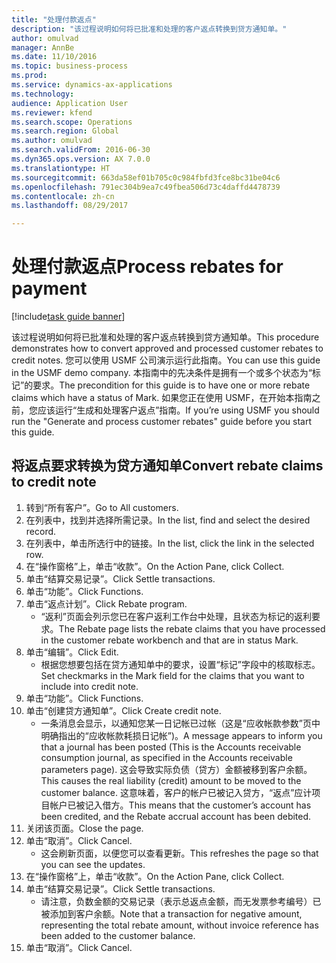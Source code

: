 ```yaml
--- 
title: "处理付款返点"
description: "该过程说明如何将已批准和处理的客户返点转换到贷方通知单。"
author: omulvad
manager: AnnBe
ms.date: 11/10/2016
ms.topic: business-process
ms.prod: 
ms.service: dynamics-ax-applications
ms.technology: 
audience: Application User
ms.reviewer: kfend
ms.search.scope: Operations
ms.search.region: Global
ms.author: omulvad
ms.search.validFrom: 2016-06-30
ms.dyn365.ops.version: AX 7.0.0
ms.translationtype: HT
ms.sourcegitcommit: 663da58ef01b705c0c984fbfd3fce8bc31be04c6
ms.openlocfilehash: 791ec304b9ea7c49fbea506d73c4daffd4478739
ms.contentlocale: zh-cn
ms.lasthandoff: 08/29/2017

---
```

# <a name="process-rebates-for-payment"></a><span data-ttu-id="49f62-103">处理付款返点</span><span class="sxs-lookup"><span data-stu-id="49f62-103">Process rebates for payment</span></span>

[!include[task guide banner](../../includes/task-guide-banner.md)]

<span data-ttu-id="49f62-104">该过程说明如何将已批准和处理的客户返点转换到贷方通知单。</span><span class="sxs-lookup"><span data-stu-id="49f62-104">This procedure demonstrates how to convert approved and processed customer rebates to credit notes.</span></span> <span data-ttu-id="49f62-105">您可以使用 USMF 公司演示运行此指南。</span><span class="sxs-lookup"><span data-stu-id="49f62-105">You can use this guide in the USMF demo company.</span></span> <span data-ttu-id="49f62-106">本指南中的先决条件是拥有一个或多个状态为“标记”的要求。</span><span class="sxs-lookup"><span data-stu-id="49f62-106">The precondition for this guide is to have one or more rebate claims which have a status of Mark.</span></span> <span data-ttu-id="49f62-107">如果您正在使用 USMF，在开始本指南之前，您应该运行“生成和处理客户返点”指南。</span><span class="sxs-lookup"><span data-stu-id="49f62-107">If you’re using USMF you should run the "Generate and process customer rebates" guide before you start this guide.</span></span>


## <a name="convert-rebate-claims-to-credit-note"></a><span data-ttu-id="49f62-108">将返点要求转换为贷方通知单</span><span class="sxs-lookup"><span data-stu-id="49f62-108">Convert rebate claims to credit note</span></span>
1. <span data-ttu-id="49f62-109">转到“所有客户”。</span><span class="sxs-lookup"><span data-stu-id="49f62-109">Go to All customers.</span></span>
2. <span data-ttu-id="49f62-110">在列表中，找到并选择所需记录。</span><span class="sxs-lookup"><span data-stu-id="49f62-110">In the list, find and select the desired record.</span></span>
3. <span data-ttu-id="49f62-111">在列表中，单击所选行中的链接。</span><span class="sxs-lookup"><span data-stu-id="49f62-111">In the list, click the link in the selected row.</span></span>
4. <span data-ttu-id="49f62-112">在“操作窗格”上，单击“收款”。</span><span class="sxs-lookup"><span data-stu-id="49f62-112">On the Action Pane, click Collect.</span></span>
5. <span data-ttu-id="49f62-113">单击“结算交易记录”。</span><span class="sxs-lookup"><span data-stu-id="49f62-113">Click Settle transactions.</span></span>
6. <span data-ttu-id="49f62-114">单击“功能”。</span><span class="sxs-lookup"><span data-stu-id="49f62-114">Click Functions.</span></span>
7. <span data-ttu-id="49f62-115">单击“返点计划”。</span><span class="sxs-lookup"><span data-stu-id="49f62-115">Click Rebate program.</span></span>
    * <span data-ttu-id="49f62-116">“返利”页面会列示您已在客户返利工作台中处理，且状态为标记的返利要求。</span><span class="sxs-lookup"><span data-stu-id="49f62-116">The Rebate page lists the rebate claims that you have processed in the customer rebate workbench and that are in status Mark.</span></span>    
8. <span data-ttu-id="49f62-117">单击“编辑”。</span><span class="sxs-lookup"><span data-stu-id="49f62-117">Click Edit.</span></span>
    * <span data-ttu-id="49f62-118">根据您想要包括在贷方通知单中的要求，设置“标记”字段中的核取标志。</span><span class="sxs-lookup"><span data-stu-id="49f62-118">Set checkmarks in the Mark field for the claims that you want to include into credit note.</span></span>   
9. <span data-ttu-id="49f62-119">单击“功能”。</span><span class="sxs-lookup"><span data-stu-id="49f62-119">Click Functions.</span></span>
10. <span data-ttu-id="49f62-120">单击“创建贷方通知单”。</span><span class="sxs-lookup"><span data-stu-id="49f62-120">Click Create credit note.</span></span>
    * <span data-ttu-id="49f62-121">一条消息会显示，以通知您某一日记帐已过帐（这是“应收帐款参数”页中明确指出的“应收帐款耗损日记帐”)。</span><span class="sxs-lookup"><span data-stu-id="49f62-121">A message appears to inform you that a journal has been posted (This is the Accounts receivable consumption journal, as specified in the Accounts receivable parameters page).</span></span> <span data-ttu-id="49f62-122">这会导致实际负债（贷方）金额被移到客户余额。</span><span class="sxs-lookup"><span data-stu-id="49f62-122">This causes the real liability (credit) amount to be moved to the customer balance.</span></span> <span data-ttu-id="49f62-123">这意味着，客户的帐户已被记入贷方，“返点”应计项目帐户已被记入借方。</span><span class="sxs-lookup"><span data-stu-id="49f62-123">This means that the customer’s account has been credited, and the Rebate accrual account has been debited.</span></span>  
11. <span data-ttu-id="49f62-124">关闭该页面。</span><span class="sxs-lookup"><span data-stu-id="49f62-124">Close the page.</span></span>
12. <span data-ttu-id="49f62-125">单击“取消”。</span><span class="sxs-lookup"><span data-stu-id="49f62-125">Click Cancel.</span></span>
    * <span data-ttu-id="49f62-126">这会刷新页面，以便您可以查看更新。</span><span class="sxs-lookup"><span data-stu-id="49f62-126">This refreshes the page so that you can see the updates.</span></span>  
13. <span data-ttu-id="49f62-127">在“操作窗格”上，单击“收款”。</span><span class="sxs-lookup"><span data-stu-id="49f62-127">On the Action Pane, click Collect.</span></span>
14. <span data-ttu-id="49f62-128">单击“结算交易记录”。</span><span class="sxs-lookup"><span data-stu-id="49f62-128">Click Settle transactions.</span></span>
    * <span data-ttu-id="49f62-129">请注意，负数金额的交易记录（表示总返点金额，而无发票参考编号）已被添加到客户余额。</span><span class="sxs-lookup"><span data-stu-id="49f62-129">Note that a transaction for negative amount, representing the total rebate amount, without invoice reference has been added to the customer balance.</span></span>   
15. <span data-ttu-id="49f62-130">单击“取消”。</span><span class="sxs-lookup"><span data-stu-id="49f62-130">Click Cancel.</span></span>


